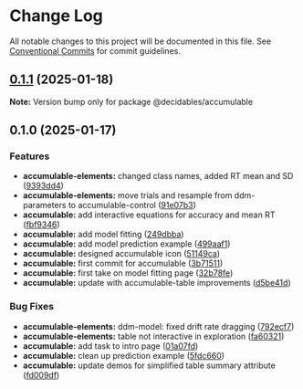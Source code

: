# Change Log

All notable changes to this project will be documented in this file.
See [Conventional Commits](https://conventionalcommits.org) for commit guidelines.

## [0.1.1](https://github.com/decidables/decidables/compare/@decidables/accumulable@0.1.0...@decidables/accumulable@0.1.1) (2025-01-18)

**Note:** Version bump only for package @decidables/accumulable





## 0.1.0 (2025-01-17)


### Features

* **accumulable-elements:** changed class names, added RT mean and SD ([9393dd4](https://github.com/decidables/decidables/commit/9393dd42f114f55257848be18eecf0c25ab22631))
* **accumulable-elements:** move trials and resample from ddm-parameters to accumulable-control ([91e07b3](https://github.com/decidables/decidables/commit/91e07b3397a8e642049dcee9fe9bd7709ec1228f))
* **accumulable:** add interactive equations for accuracy and mean RT ([fbf9346](https://github.com/decidables/decidables/commit/fbf93463222a141636838c22310f6f6aafe2b4ff))
* **accumulable:** add model fitting ([249dbba](https://github.com/decidables/decidables/commit/249dbba39fa7adea651bc5049c531bdddc4404fc))
* **accumulable:** add model prediction example ([499aaf1](https://github.com/decidables/decidables/commit/499aaf18b13cbab255f1ab45f44a7217b9f780be))
* **accumulable:** designed accumulable icon ([51149ca](https://github.com/decidables/decidables/commit/51149caabf27b2bbeea1fba1c0a0cbc5b77520e7))
* **accumulable:** first commit for accumulable ([3b71511](https://github.com/decidables/decidables/commit/3b7151158341367157c8e2547be3842d254aa6b7))
* **accumulable:** first take on model fitting page ([32b78fe](https://github.com/decidables/decidables/commit/32b78fe83a2aedee367ec16af06c786467e46283))
* **accumulable:** update with accumulable-table improvements ([d5be41d](https://github.com/decidables/decidables/commit/d5be41da7ae46494cc0f62290856e9e602a5f785))


### Bug Fixes

* **accumulable-elements:** ddm-model: fixed drift rate dragging ([792ecf7](https://github.com/decidables/decidables/commit/792ecf76a14237a3a4fed46f9e1a02760aa1d417))
* **accumulable-elements:** table not interactive in exploration ([fa60321](https://github.com/decidables/decidables/commit/fa60321cd99f6a6e423d6899a6d250ebad183164))
* **accumulable:** add task to intro page ([01a07fd](https://github.com/decidables/decidables/commit/01a07fd87c5deeb23e0794b26a881692ff26e90e))
* **accumulable:** clean up prediction example ([5fdc660](https://github.com/decidables/decidables/commit/5fdc66054d7d7749574a8f0769087d2c92740656))
* **accumulable:** update demos for simplified table summary attribute ([fd009df](https://github.com/decidables/decidables/commit/fd009df7e4eae14c83aacaeea4a0eb77096560f8))
